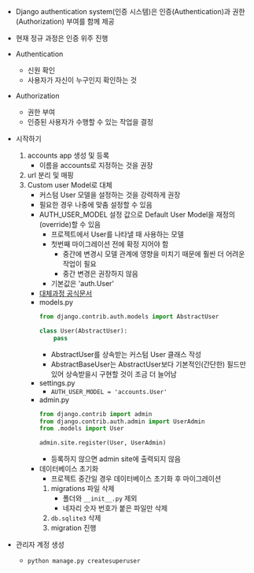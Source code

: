- Django authentication system(인증 시스템)은 인증(Authentication)과 권한(Authorization) 부여를 함께 제공
- 현재 정규 과정은 인증 위주 진행
- Authentication
    - 신원 확인
    - 사용자가 자신이 누구인지 확인하는 것
- Authorization
    - 권한 부여
    - 인증된 사용자가 수행할 수 있는 작업을 결정

- 시작하기
    1. accounts app 생성 및 등록
        - 이름을 accounts로 지정하는 것을 권장
    2. url 분리 및 매핑
    3. Custom user Model로 대체
        - 커스텀 User 모델을 설정하는 것을 강력하게 권장
        - 필요한 경우 나중에 맞춤 설정할 수 있음
        - AUTH_USER_MODEL 설정 값으로 Default User Model을 재정의(override)할 수 있음
            - 프로젝트에서 User를 나타낼 때 사용하는 모델
            - 첫번째 마이그레이션 전에 확정 지어야 함
                - 중간에 변경시 모델 관계에 영향을 미치기 때문에 훨씬 더 어려운 작업이 필요
                - 중간 변경은 권장하지 않음
            - 기본값은 'auth.User'
        - [대체과정 공식문서](https://docs.djangoproject.com/en/3.2/topics/auth/customizing/#substituting-a-custom-user-model)
        - models.py
            ```python
            from django.contrib.auth.models import AbstractUser

            class User(AbstractUser):
                pass
            ```
            - AbstractUser를 상속받는 커스텀 User 클래스 작성
            - AbstractBaseUser는 AbstractUser보다 기본적인(간단한) 필드만 있어 상속받을시 구현할 것이 조금 더 늘어남
        - settings.py
            - `AUTH_USER_MODEL = 'accounts.User'`
        - admin.py
            ```python
            from django.contrib import admin
            from django.contrib.auth.admin import UserAdmin
            from .models import User

            admin.site.register(User, UserAdmin)
            ```
            - 등록하지 않으면 admin site에 출력되지 않음
        - 데이터베이스 초기화
            - 프로젝트 중간일 경우 데이터베이스 초기화 후 마이그레이션
            1. migrations 파일 삭제
                - 폴더와 `__init__.py` 제외
                - 네자리 숫자 번호가 붙은 파일만 삭제
            2. `db.sqlite3` 삭제
            3. migration 진행

- 관리자 계정 생성
    - `python manage.py createsuperuser`

